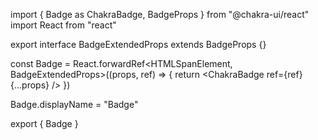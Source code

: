 import { Badge as ChakraBadge, BadgeProps } from "@chakra-ui/react"
import React from "react"

export interface BadgeExtendedProps extends BadgeProps {}

const Badge = React.forwardRef<HTMLSpanElement, BadgeExtendedProps>((props, ref) => {
  return <ChakraBadge ref={ref} {...props} />
})

Badge.displayName = "Badge"

export { Badge }